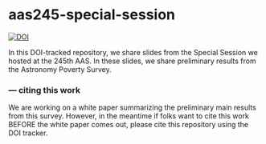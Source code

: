 # aas245-special-session

[![DOI](https://zenodo.org/badge/DOI/10.5281/14861704.svg)](https://zenodo.org/badge/lastestdoi/14861704)

In this DOI-tracked repository, we share slides from the Special Session we hosted at the 245th AAS.  In these slides, we share preliminary results from the Astronomy Poverty Survey.  

### &mdash; citing this work

We are working on a white paper summarizing the preliminary main results from this survey.  However, in the meantime if folks want to cite this work BEFORE the white paper comes out, please cite this repository using the DOI tracker.
